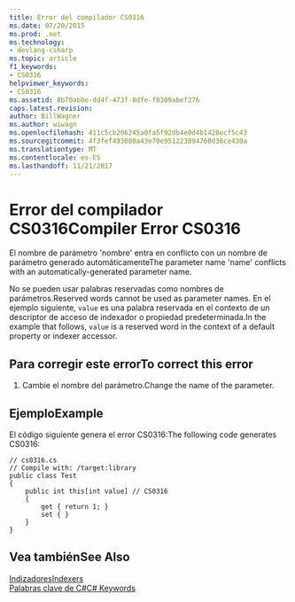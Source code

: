 ```yaml
---
title: Error del compilador CS0316
ms.date: 07/20/2015
ms.prod: .net
ms.technology:
- devlang-csharp
ms.topic: article
f1_keywords:
- CS0316
helpviewer_keywords:
- CS0316
ms.assetid: 8b70abbe-dd4f-473f-8dfe-f8309abef276
caps.latest.revision: 
author: BillWagner
ms.author: wiwagn
ms.openlocfilehash: 411c5cb206245a0fa5f92db4e0d4b1420ecf5c43
ms.sourcegitcommit: 4f3fef493080a43e70e951223894768d36ce430a
ms.translationtype: MT
ms.contentlocale: es-ES
ms.lasthandoff: 11/21/2017
---
```

# <a name="compiler-error-cs0316"></a><span data-ttu-id="b1dab-102">Error del compilador CS0316</span><span class="sxs-lookup"><span data-stu-id="b1dab-102">Compiler Error CS0316</span></span>
<span data-ttu-id="b1dab-103">El nombre de parámetro 'nombre' entra en conflicto con un nombre de parámetro generado automáticamente</span><span class="sxs-lookup"><span data-stu-id="b1dab-103">The parameter name 'name' conflicts with an automatically-generated parameter name.</span></span>  
  
 <span data-ttu-id="b1dab-104">No se pueden usar palabras reservadas como nombres de parámetros.</span><span class="sxs-lookup"><span data-stu-id="b1dab-104">Reserved words cannot be used as parameter names.</span></span> <span data-ttu-id="b1dab-105">En el ejemplo siguiente, `value` es una palabra reservada en el contexto de un descriptor de acceso de indexador o propiedad predeterminada.</span><span class="sxs-lookup"><span data-stu-id="b1dab-105">In the example that follows, `value` is a reserved word in the context of a default property or indexer accessor.</span></span>  
  
## <a name="to-correct-this-error"></a><span data-ttu-id="b1dab-106">Para corregir este error</span><span class="sxs-lookup"><span data-stu-id="b1dab-106">To correct this error</span></span>  
  
1.  <span data-ttu-id="b1dab-107">Cambie el nombre del parámetro.</span><span class="sxs-lookup"><span data-stu-id="b1dab-107">Change the name of the parameter.</span></span>  
  
## <a name="example"></a><span data-ttu-id="b1dab-108">Ejemplo</span><span class="sxs-lookup"><span data-stu-id="b1dab-108">Example</span></span>  
 <span data-ttu-id="b1dab-109">El código siguiente genera el error CS0316:</span><span class="sxs-lookup"><span data-stu-id="b1dab-109">The following code generates CS0316:</span></span>  
  
```  
// cs0316.cs  
// Compile with: /target:library  
public class Test  
{  
    public int this[int value] // CS0316  
    {  
        get { return 1; }  
        set { }  
    }  
}  
```  
  
## <a name="see-also"></a><span data-ttu-id="b1dab-110">Vea también</span><span class="sxs-lookup"><span data-stu-id="b1dab-110">See Also</span></span>  
 [<span data-ttu-id="b1dab-111">Indizadores</span><span class="sxs-lookup"><span data-stu-id="b1dab-111">Indexers</span></span>](../../csharp/programming-guide/indexers/index.md)  
 [<span data-ttu-id="b1dab-112">Palabras clave de C#</span><span class="sxs-lookup"><span data-stu-id="b1dab-112">C# Keywords</span></span>](../../csharp/language-reference/keywords/index.md)
